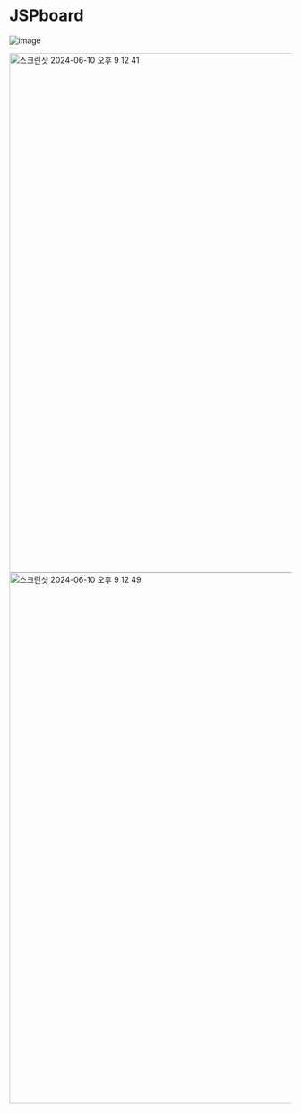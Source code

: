 # JSPboard
![image](https://github.com/user-attachments/assets/281e409b-9114-4fc9-aadd-58c0e2befc00)


<img width="927" alt="스크린샷 2024-06-10 오후 9 12 41" src="https://github.com/freshsong/JSPboard/assets/154946396/2c86c1b4-fb3a-4b9a-972e-55bca718bd9b">
<img width="947" alt="스크린샷 2024-06-10 오후 9 12 49" src="https://github.com/freshsong/JSPboard/assets/154946396/da776465-f47d-4903-aa48-1eeb8e69fd1a">
